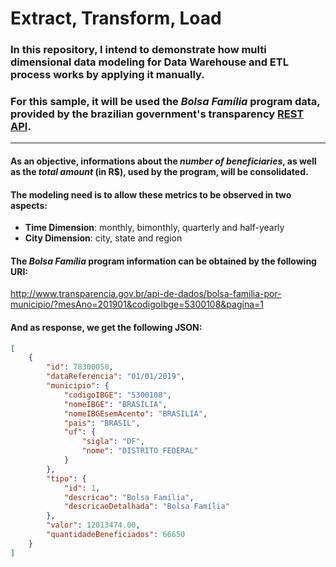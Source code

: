 # Extract, Transform, Load
### In this repository, I intend to demonstrate how multi dimensional data modeling for Data Warehouse and ETL process works by applying it manually.

### For this sample, it will be used the _Bolsa Família_ program data, provided by the brazilian government's transparency [REST API](http://www.transparencia.gov.br/swagger-ui.html).

___

#### As an objective, informations about the _number of beneficiaries_, as well as the _total amount_ (in R$), used by the program, will be consolidated.

#### The modeling need is to allow these metrics to be observed in two aspects:
* __Time Dimension__: monthly, bimonthly, quarterly and half-yearly
* __City Dimension__: city, state and region

#### The _Bolsa Família_ program information can be obtained by the following URI:
http://www.transparencia.gov.br/api-de-dados/bolsa-familia-por-municipio/?mesAno=201901&codigoIbge=5300108&pagina=1

#### And as response, we get the following JSON:

```json
[
    {
        "id": 78300058,
        "dataReferencia": "01/01/2019",
        "municipio": {
            "codigoIBGE": "5300108",
            "nomeIBGE": "BRASÍLIA",
            "nomeIBGEsemAcento": "BRASILIA",
            "pais": "BRASIL",
            "uf": {
                "sigla": "DF",
                "nome": "DISTRITO FEDERAL"
            }
        },
        "tipo": {
            "id": 1,
            "descricao": "Bolsa Família",
            "descricaoDetalhada": "Bolsa Família"
        },
        "valor": 12013474.00,
        "quantidadeBeneficiados": 66650
    }
]
```
